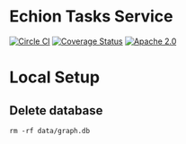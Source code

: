 # Echion Tasks Service

[![Circle CI](https://circleci.com/gh/echion/tasks.svg?style=shield)](https://circleci.com/gh/echion/tasks)
[![Coverage Status](https://coveralls.io/repos/github/echion/tasks/badge.svg?branch=master)](https://coveralls.io/github/echion/tasks?branch=master)
[![Apache 2.0](https://img.shields.io/badge/license-Apache%20License%202.0-blue.svg)](https://raw.githubusercontent.com/echion/tasks/master/LICENSE)




# Local Setup

## Delete database

```
rm -rf data/graph.db
```